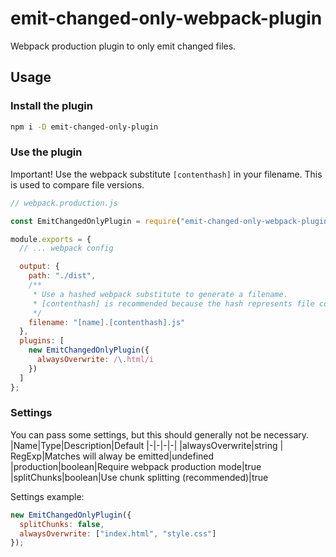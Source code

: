 # emit-changed-only-webpack-plugin

Webpack production plugin to only emit changed files.

## Usage

### Install the plugin

```bash
npm i -D emit-changed-only-plugin
```

### Use the plugin

Important! Use the webpack substitute `[contenthash]` in your filename. This is used to compare file versions.

```javascript
// webpack.production.js

const EmitChangedOnlyPlugin = require("emit-changed-only-webpack-plugin");

module.exports = {
  // ... webpack config

  output: {
    path: "./dist",
    /**
     * Use a hashed webpack substitute to generate a filename.
     * [contenthash] is recommended because the hash represents file contents.
     */
    filename: "[name].[contenthash].js"
  },
  plugins: [
    new EmitChangedOnlyPlugin({
      alwaysOverwrite: /\.html/i
    })
  ]
};
```

### Settings

You can pass some settings, but this should generally not be necessary.
|Name|Type|Description|Default
|-|-|-|-|
|alwaysOverwrite|string \| RegExp|Matches will alway be emitted|undefined
|production|boolean|Require webpack production mode|true
|splitChunks|boolean|Use chunk splitting (recommended)|true

Settings example:

```javascript
new EmitChangedOnlyPlugin({
  splitChunks: false,
  alwaysOverwrite: ["index.html", "style.css"]
});
```
